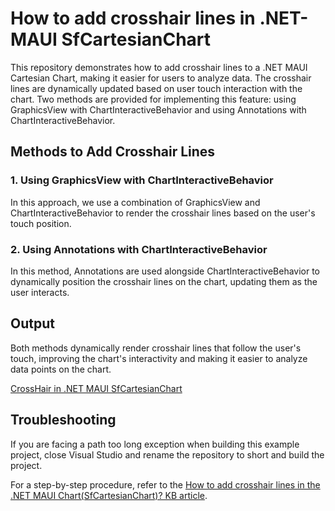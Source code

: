 # How to add crosshair lines in .NET-MAUI SfCartesianChart
This repository demonstrates how to add crosshair lines to a .NET MAUI Cartesian Chart, making it easier for users to analyze data. The crosshair lines are dynamically updated based on user touch interaction with the chart. Two methods are provided for implementing this feature: using GraphicsView with ChartInteractiveBehavior and using Annotations with ChartInteractiveBehavior.
## Methods to Add Crosshair Lines
### 1. Using GraphicsView with ChartInteractiveBehavior
In this approach, we use a combination of GraphicsView and ChartInteractiveBehavior to render the crosshair lines based on the user's touch position.
### 2. Using Annotations with ChartInteractiveBehavior
In this method, Annotations are used alongside ChartInteractiveBehavior to dynamically position the crosshair lines on the chart, updating them as the user interacts.
## Output
Both methods dynamically render crosshair lines that follow the user's touch, improving the chart's interactivity and making it easier to analyze data points on the chart.

[CrossHair in .NET MAUI SfCartesianChart](https://github.com/user-attachments/assets/49c574ff-dae7-499e-a13b-c47e80b6d353)

## Troubleshooting
If you are facing a path too long exception when building this example project, close Visual Studio and rename the repository to short and build the project.

For a step-by-step procedure, refer to the [How to add crosshair lines in the .NET MAUI Chart(SfCartesianChart)? KB article](https://support.syncfusion.com/kb/article/15639).
